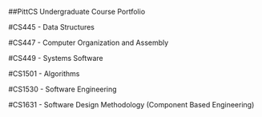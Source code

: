 ##PittCS Undergraduate Course Portfolio

#CS445 - Data Structures

#CS447 - Computer Organization and Assembly

#CS449 - Systems Software

#CS1501 - Algorithms

#CS1530 - Software Engineering

#CS1631 - Software Design Methodology (Component Based Engineering)
